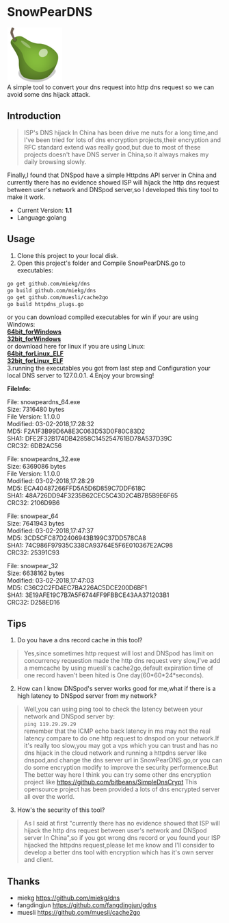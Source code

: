 # SnowPearDNS
![SnowPearDNS](https://github.com/Arryboom/SnowPearDNS/blob/master/ico/pear_128px.png)  
A simple tool to convert your dns request into http dns request so we can avoid some dns hijack attack.
## Introduction

> ISP's DNS hijack In China has been drive me nuts for a long time,and I've been tried for lots of dns encryption projects,their encryption and RFC standard extend was really good,but due to most of these projects doesn't have DNS server in China,so it always makes my daily browsing slowly.

  Finally,I found that DNSpod have a simple Httpdns API server in China and currently there has no evidence showed ISP will hijack the http dns request between user's network and DNSpod server,so I developed this tiny tool to make it work.

- Current Version:   **1.1**
- Language:golang

## Usage

1. Clone this project to your local disk.
2. Open this project's folder and Compile SnowPearDNS.go to executables:
  ```
  go get github.com/miekg/dns
  go build github.com/miekg/dns
  go get github.com/muesli/cache2go
  go build httpdns_plugs.go
  ```
  or you can download compiled executables for win if your are using Windows:  
  **[64bit_forWindows](https://github.com/Arryboom/SnowPearDNS/raw/master/release/snowpeardns_64.exe "snowpeardns64.exe")**  
  **[32bit_forWindows](https://github.com/Arryboom/SnowPearDNS/raw/master/release/snowpeardns_32.exe  "snowpeardns32.exe")**  
  or download here for linux if you are using Linux:  
  **[64bit_forLinux_ELF](https://github.com/Arryboom/SnowPearDNS/raw/master/release/snowpeardns_64 "snowpeardns64")**  
  **[32bit_forLinux_ELF](https://github.com/Arryboom/SnowPearDNS/raw/master/release/snowpeardns_32 "snowpeardns32")**  
  3.running the executables you got from last step and Configuration your local DNS server to 127.0.0.1.
  4.Enjoy your browsing!


**FileInfo:** 

File: snowpeardns_64.exe  
Size: 7316480 bytes  
File Version: 1.1.0.0  
Modified: 03-02-2018,17:28:32  
MD5: F2A1F3B99D6A8E3C063D53D0F80C83D2  
SHA1: DFE2F32B174DB42858C145254761BD78A537D39C  
CRC32: 6DB2AC56  

File: snowpeardns_32.exe  
Size: 6369086 bytes  
File Version: 1.1.0.0  
Modified: 03-02-2018,17:28:29  
MD5: ECA40487266FFD5A5D6D859C7DDF618C  
SHA1: 48A726DD94F3235B62CEC5C43D2C4B7B5B9E6F65  
CRC32: 2106D9B6  



File: snowpear_64  
Size: 7641943 bytes  
Modified: 03-02-2018,17:47:37  
MD5: 3CD5CFC87D2406943B199C37DD578CA8  
SHA1: 74C986F97935C338CA93764E5F6E010367E2AC98  
CRC32: 25391C93  

File: snowpear_32  
Size: 6638162 bytes  
Modified: 03-02-2018,17:47:03  
MD5: C36C2C2FD4EC7BA226AC5DCE200D6BF1  
SHA1: 3E19AFE19C7B7A5F6744FF9FBBCE43AA371203B1  
CRC32: D258ED16  


## Tips

1. Do you have a dns record cache in this tool?  
  >Yes,since sometimes http request will lost and DNSpod has limit on concurrency requestion made the http dns request very slow,I've add a memcache by using muesli's cache2go,default expiration time of one record haven't been hited is One day(60\*60\*24\*seconds).
2. How can I know DNSpod's server works good for me,what if there is a high latency to DNSpod server from my network?  
  >Well,you can using ping tool to check the latency between your network and DNSpod server by:  
  ```ping 119.29.29.29```  
  remember that the ICMP echo back latency in ms may not the real latency compare to do one http request to dnspod on your network.If it's really too slow,you may got a vps which you can trust and has no dns hijack in the cloud network and running a httpdns server like dnspod,and change the dns server url in SnowPearDNS.go,or you can do some encryption modify to improve the security performence.But The better way here I think you can try some other dns encryption project like
  https://github.com/bitbeans/SimpleDnsCrypt
  This opensource project has been provided a lots of dns encrypted server all over the world.  
3. How's the security of this tool?  
  >As I said at first "currently there has no evidence showed that ISP will hijack the http dns request between user's network and DNSpod server In China",so if you got wrong dns record or you found your ISP hijacked the httpdns request,please let me know and I'll consider to develop a better dns tool with encryption which has it's own server and client. 

## Thanks
- miekg
  https://github.com/miekg/dns
- fangdingjun
  https://github.com/fangdingjun/gdns
- muesli
  https://github.com/muesli/cache2go
